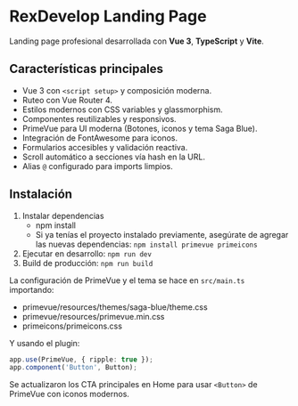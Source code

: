 # RexDevelop Landing Page

Landing page profesional desarrollada con **Vue 3**, **TypeScript** y **Vite**.

## Características principales

- Vue 3 con `<script setup>` y composición moderna.
- Ruteo con Vue Router 4.
- Estilos modernos con CSS variables y glassmorphism.
- Componentes reutilizables y responsivos.
- PrimeVue para UI moderna (Botones, iconos y tema Saga Blue). 
- Integración de FontAwesome para iconos.
- Formularios accesibles y validación reactiva.
- Scroll automático a secciones vía hash en la URL.
- Alias `@` configurado para imports limpios.

## Instalación

1. Instalar dependencias
   - npm install
   - Si ya tenías el proyecto instalado previamente, asegúrate de agregar las nuevas dependencias: `npm install primevue primeicons`
2. Ejecutar en desarrollo: `npm run dev`
3. Build de producción: `npm run build`

La configuración de PrimeVue y el tema se hace en `src/main.ts` importando:
- primevue/resources/themes/saga-blue/theme.css
- primevue/resources/primevue.min.css
- primeicons/primeicons.css

Y usando el plugin:
```ts
app.use(PrimeVue, { ripple: true });
app.component('Button', Button);
```

Se actualizaron los CTA principales en Home para usar `<Button>` de PrimeVue con iconos modernos.
